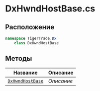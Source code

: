 
# DxHwndHostBase.cs
## Расположение
```csharp
namespace TigerTrade.Dx  
    class DxHwndHostBase
```

## Методы
| Название | Описание |
| --- | --- |
| [`DxHwndHostBase`](./metody/DxHwndHostBase.md) | *Описание* |

